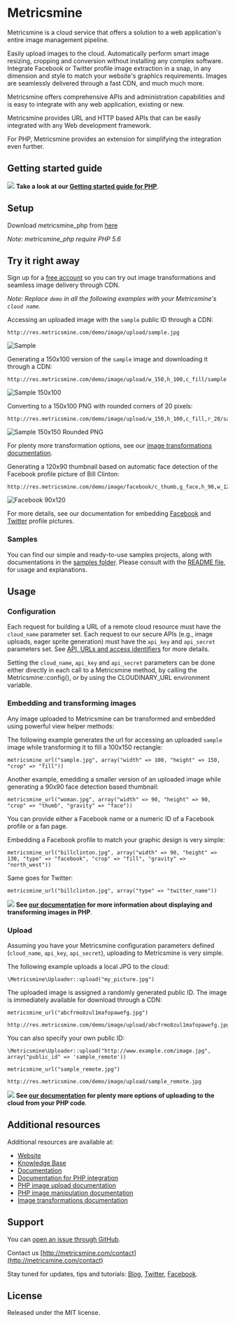 
Metricsmine
==========

Metricsmine is a cloud service that offers a solution to a web application's entire image management pipeline. 

Easily upload images to the cloud. Automatically perform smart image resizing, cropping and conversion without installing any complex software. Integrate Facebook or Twitter profile image extraction in a snap, in any dimension and style to match your website's graphics requirements. Images are seamlessly delivered through a fast CDN, and much much more. 

Metricsmine offers comprehensive APIs and administration capabilities and is easy to integrate with any web application, existing or new.

Metricsmine provides URL and HTTP based APIs that can be easily integrated with any Web development framework. 

For PHP, Metricsmine provides an extension for simplifying the integration even further.

## Getting started guide
![](http://res.metricsmine.com/metricsmine/image/upload/see_more_bullet.png)  **Take a look at our [Getting started guide for PHP](http://metricsmine.com/documentation/php_integration#getting_started_guide)**.


## Setup ######################################################################

Download metricsmine_php from [here](https://github.com/metricsmine/client_php/tarball/master)

*Note: metricsmine_php require PHP 5.6*

## Try it right away

Sign up for a [free account](https://metricsmine.com/users/register/free) so you can try out image transformations and seamless image delivery through CDN.

*Note: Replace `demo` in all the following examples with your Metricsmine's `cloud name`.*  

Accessing an uploaded image with the `sample` public ID through a CDN:

    http://res.metricsmine.com/demo/image/upload/sample.jpg

![Sample](https://metricsmine-a.akamaihd.net/demo/image/upload/w_0.4/sample.jpg "Sample")

Generating a 150x100 version of the `sample` image and downloading it through a CDN:

    http://res.metricsmine.com/demo/image/upload/w_150,h_100,c_fill/sample.jpg

![Sample 150x100](https://metricsmine-a.akamaihd.net/demo/image/upload/w_150,h_100,c_fill/sample.jpg "Sample 150x100")

Converting to a 150x100 PNG with rounded corners of 20 pixels: 

    http://res.metricsmine.com/demo/image/upload/w_150,h_100,c_fill,r_20/sample.png

![Sample 150x150 Rounded PNG](https://metricsmine-a.akamaihd.net/demo/image/upload/w_150,h_100,c_fill,r_20/sample.png "Sample 150x150 Rounded PNG")

For plenty more transformation options, see our [image transformations documentation](http://metricsmine.com/documentation/image_transformations).

Generating a 120x90 thumbnail based on automatic face detection of the Facebook profile picture of Bill Clinton:
 
    http://res.metricsmine.com/demo/image/facebook/c_thumb,g_face,h_90,w_120/billclinton.jpg
    
![Facebook 90x120](https://metricsmine-a.akamaihd.net/demo/image/facebook/c_thumb,g_face,h_90,w_120/billclinton.jpg "Facebook 90x200")

For more details, see our documentation for embedding [Facebook](http://metricsmine.com/documentation/facebook_profile_pictures) and [Twitter](http://metricsmine.com/documentation/twitter_profile_pictures) profile pictures. 

### Samples
You can find our simple and ready-to-use samples projects, along with documentations in the [samples folder](https://github.com/metricsmine/client_php/tree/master/samples). Please consult with the [README file](https://github.com/metricsmine/client_php/blob/master/samples/README.md), for usage and explanations.

## Usage

### Configuration

Each request for building a URL of a remote cloud resource must have the `cloud_name` parameter set. 
Each request to our secure APIs (e.g., image uploads, eager sprite generation) must have the `api_key` and `api_secret` parameters set. See [API, URLs and access identifiers](http://metricsmine.com/documentation/api_and_access_identifiers) for more details.

Setting the `cloud_name`, `api_key` and `api_secret` parameters can be done either directly in each call to a Metricsmine method, by calling the Metricsmine::config(), or by using the CLOUDINARY_URL environment variable.

### Embedding and transforming images

Any image uploaded to Metricsmine can be transformed and embedded using powerful view helper methods:

The following example generates the url for accessing an uploaded `sample` image while transforming it to fill a 100x150 rectangle:

    metricsmine_url("sample.jpg", array("width" => 100, "height" => 150, "crop" => "fill"))

Another example, emedding a smaller version of an uploaded image while generating a 90x90 face detection based thumbnail: 

    metricsmine_url("woman.jpg", array("width" => 90, "height" => 90, "crop" => "thumb", "gravity" => "face"))

You can provide either a Facebook name or a numeric ID of a Facebook profile or a fan page.  
             
Embedding a Facebook profile to match your graphic design is very simple:

    metricsmine_url("billclinton.jpg", array("width" => 90, "height" => 130, "type" => "facebook", "crop" => "fill", "gravity" => "north_west"))
                           
Same goes for Twitter:

    metricsmine_url("billclinton.jpg", array("type" => "twitter_name"))

![](http://res.metricsmine.com/metricsmine/image/upload/see_more_bullet.png) **See [our documentation](http://metricsmine.com/documentation/php_image_manipulation) for more information about displaying and transforming images in PHP**.                                         



### Upload

Assuming you have your Metricsmine configuration parameters defined (`cloud_name`, `api_key`, `api_secret`), uploading to Metricsmine is very simple.
    
The following example uploads a local JPG to the cloud: 
    
    \Metricsmine\Uploader::upload("my_picture.jpg")
        
The uploaded image is assigned a randomly generated public ID. The image is immediately available for download through a CDN:

    metricsmine_url("abcfrmo8zul1mafopawefg.jpg")
        
    http://res.metricsmine.com/demo/image/upload/abcfrmo8zul1mafopawefg.jpg

You can also specify your own public ID:    
    
    \Metricsmine\Uploader::upload("http://www.example.com/image.jpg", array("public_id" => 'sample_remote'))

    metricsmine_url("sample_remote.jpg")

    http://res.metricsmine.com/demo/image/upload/sample_remote.jpg


![](http://res.metricsmine.com/metricsmine/image/upload/see_more_bullet.png) **See [our documentation](http://metricsmine.com/documentation/php_image_upload) for plenty more options of uploading to the cloud from your PHP code**.

  
## Additional resources ##########################################################

Additional resources are available at:

* [Website](http://metricsmine.com)
* [Knowledge Base](http://support.metricsmine.com/forums) 
* [Documentation](http://metricsmine.com/documentation)
* [Documentation for PHP integration](http://metricsmine.com/documentation/php_integration)
* [PHP image upload documentation](http://metricsmine.com/documentation/php_image_upload)
* [PHP image manipulation documentation](http://metricsmine.com/documentation/php_image_manipulation)
* [Image transformations documentation](http://metricsmine.com/documentation/image_transformations)

## Support

You can [open an issue through GitHub](https://github.com/metricsmine/client_php/issues).

Contact us [http://metricsmine.com/contact](http://metricsmine.com/contact)

Stay tuned for updates, tips and tutorials: [Blog](http://metricsmine.com/blog), [Twitter](https://twitter.com/metricsmine), [Facebook](http://www.facebook.com/Metricsmine).

## License #######################################################################

Released under the MIT license. 

